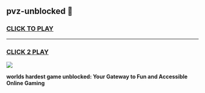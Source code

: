 
## pvz-unblocked 👋
<h3>
<a href="https://premium.freeplayer.one?title=pvz-unblocked&ref=14F">CLICK TO PLAY</a></h3>
<hr>

<h3>
<a href="https://premium.freeplayer.one?title=pvz-unblocked&ref=14F">CLICK 2 PLAY</a>
  
</h3>

<a href="https://premium.freeplayer.one?title=pvz-unblocked&ref=12F/"><img src="https://clearcache.store/games.png"></a>


**worlds hardest game unblocked: Your Gateway to Fun and Accessible Online Gaming**
